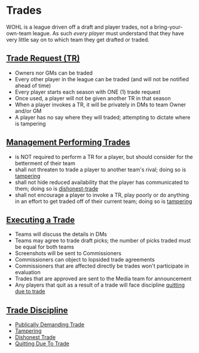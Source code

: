 # Trades

WOHL is a league driven off a draft and player trades, not a bring-your-own-team league. As such _every player_ must understand that they have very little say on to which team they get drafted or traded.

## [Trade Request (TR)](#trade-request)
- Owners nor GMs can be traded
- Every other player in the league can be traded (and will not be notified ahead of time)
- Every player starts each season with ONE (1) trade request
- Once used, a player will not be given another TR in that season
- When a player invokes a TR, it will be privately in DMs to team Owner and/or GM
- A player has no say where they will traded; attempting to dictate where is tampering

## [Management Performing Trades](#management-performing-trades)
- is NOT required to perform a TR for a player, but should consider for the betterment of their team
- shall not threaten to trade a player to another team's rival; doing so is [tampering](trades.md#tampering)
- shall not hide reduced availability that the player has communicated to them; doing so is [dishonest-trade](trades.md#dishonest-trade)
- shall not encourage a player to invoke a TR, play poorly or do anything in an effort to get traded off of their current team; doing so is [tampering](trades.md#tamperting)

## [Executing a Trade](#executing-a-trade)
- Teams will discuss the details in DMs
- Teams may agree to trade draft picks; the number of picks traded must be equal for both teams
- Screenshots will be sent to Commissioners
- Commissioners can object to lopsided trade agreements
- Commissioners that are affected directly be trades won't participate in evaluation
- Trades that are approved are sent to the Media team for announcement
- Any players that quit as a result of a trade will face discipline [quitting due to trade](trades.md#quitting-due-to-trade)

## [Trade Discipline](#trade-discipline)
- [Publically Demanding Trade](discipline.md#publically-demanding-trade)
- [Tampering](discipline.md#tampering)
- [Dishonest Trade](discipline.md#dishonest-trade)
- [Quitting Due To Trade](discipline.md#quitting-due-to-trade)
